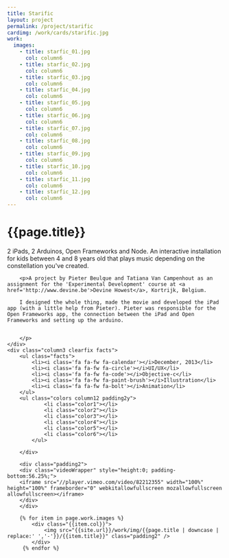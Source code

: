 ```yaml
---
title: Starific
layout: project
permalink: /project/starific
cardimg: /work/cards/starific.jpg
work:
  images:
    - title: starfic_01.jpg
      col: column6
    - title: starfic_02.jpg
      col: column6
    - title: starfic_03.jpg
      col: column6
    - title: starfic_04.jpg
      col: column6
    - title: starfic_05.jpg
      col: column6
    - title: starfic_06.jpg
      col: column6
    - title: starfic_07.jpg
      col: column6
    - title: starfic_08.jpg
      col: column6
    - title: starfic_09.jpg
      col: column6
    - title: starfic_10.jpg
      col: column6
    - title: starfic_11.jpg
      col: column6
    - title: starfic_12.jpg
      col: column6
---
```


<div class="limiter margin-top8 clearfix padding2 margin-bottom4">
	<div id='intro' class='margin2r column7'>
		<h1 class="brandon">{{page.title}}</h1>
		<p class=" padding2y">
	2 iPads, 2 Arduinos, Open Frameworks and Node. An interactive installation for kids between 4 and 8 years old that plays music depending on the constellation you've created.</p>

		<p>A project by Pieter Beulque and Tatiana Van Campenhout as an assignment for the 'Experimental Development' course at <a href='http://www.devine.be'>Devine Howest</a>, Kortrijk, Belgium.

		I designed the whole thing, made the movie and developed the iPad app (with a little help from Pieter). Pieter was responsible for the Open Frameworks app, the connection between the iPad and Open Frameworks and setting up the arduino.


		</p>
	</div>
	<div class="column3 clearfix facts">
		<ul class="facts">
			<li><i class='fa fa-fw fa-calendar'></i>December, 2013</li>
			<li><i class='fa fa-fw fa-circle'></i>UI/UX</li>
			<li><i class='fa fa-fw fa-code'></i>Objective-c</li>
			<li><i class='fa fa-fw fa-paint-brush'></i>Illustration</li>
			<li><i class='fa fa-fw fa-bolt'></i>Animation</li>
		</ul>
		<ul class="colors column12 padding2y">
				<li class="color1"></li>
				<li class="color2"></li>
				<li class="color3"></li>
				<li class="color4"></li>
				<li class="color5"></li>
				<li class="color6"></li>
			</ul>

		</div>
</div>

<div class="work limiter clearfix">

		<div class="padding2">
		<div class="videoWrapper" style="height:0; padding-bottom:56.25%;">
		<iframe src="//player.vimeo.com/video/82212355" width="100%" height="100%" frameborder="0" webkitallowfullscreen mozallowfullscreen allowfullscreen></iframe>
		</div>
		</div>

	    {% for item in page.work.images %}
		    <div class="{{item.col}}">
				<img src="{{site.url}}/work/img/{{page.title | downcase | replace:' ','-'}}/{{item.title}}" class="padding2" />
			</div>
         {% endfor %}

</div>



<style>

.videoWrapper {
	position: relative;
	padding-bottom: 56.25%; /* 16:9 */
	height: 0;
}
.videoWrapper iframe {
	position: absolute;
	top: 0;
	left: 0;
	width: 100%;
	height: 100%;
}

.player .video-wrapper {
	position: absolute;
	width: 100%;
	height: 100%;
	background: #000;
	padding-bottom: 56.52% !important;
}



.post-header {
  width: 100%;
  height:550px;
  background: url(../../work/header/starific.jpg) center center no-repeat;
  background-color: #071128;
  background-size: cover;
}

div ul.colors {
	width: 100%;
	height: 20px;
	border-radius:50%;
}

div ul.colors li {
	width: 20px;
	height: 20px;
	margin-right: 10px;
	float: left;
	border-radius: 50%;
}


.color1 {background-color: #f4eee0; border: 1px solid #e4ebfa;}
.color2 {background-color: #fcc248; }
.color3 {background-color: #f15a88; }
.color4 {background-color: #2abcbb; }
.color5 {background-color: #f1692d; }
.color6 {background-color: #041932; }


@media only screen and (max-width:640px) {
	.post-header {
		height: 300px;
	}
	.nav-roundslide {
		top: 170px;
	}
	.nav-roundslide a { margin: 0 10px;}
}
</style>

